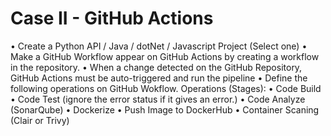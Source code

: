 # Case II - GitHub Actions
  • Create a Python API / Java / dotNet / Javascript Project (Select one)
  • Make a GitHub Workflow appear on GitHub Actions by creating a workflow in the repository.
  • When a change detected on the GitHub Repository, GitHub Actions must be auto-triggered and run the pipeline
  • Define the following operations on GitHub Wokflow.
Operations (Stages):
  • Code Build
  • Code Test (ignore the error status if it gives an error.)
  • Code Analyze (SonarQube)
  • Dockerize
  • Push Image to DockerHub
  • Container Scaning (Clair or Trivy) 
